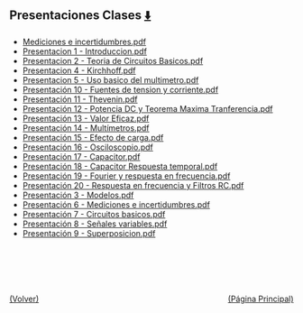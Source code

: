 
<html>
<body>
<h2>Presentaciones Clases <a href="https://downgit.github.io/#/home?url=https://github.com/Apuntes-FIUBA/Apuntes-Electronica/tree/main/86 - Electrónica/8602 - Introduccion Ing Electronica/Presentaciones Clases" style="font-size:20px">  ⬇️ </a></h2>
<ul>
    <li><a href="Mediciones e incertidumbres.pdf">Mediciones e incertidumbres.pdf</a></li>
    <li><a href="Presentacion 1 - Introduccion.pdf">Presentacion 1 - Introduccion.pdf</a></li>
    <li><a href="Presentacion 2 - Teoria de Circuitos Basicos.pdf">Presentacion 2 - Teoria de Circuitos Basicos.pdf</a></li>
    <li><a href="Presentacion 4 - Kirchhoff.pdf">Presentacion 4 - Kirchhoff.pdf</a></li>
    <li><a href="Presentacion 5 - Uso basico del multimetro.pdf">Presentacion 5 - Uso basico del multimetro.pdf</a></li>
    <li><a href="Presentación 10 - Fuentes de tension y corriente.pdf">Presentación 10 - Fuentes de tension y corriente.pdf</a></li>
    <li><a href="Presentación 11 - Thevenin.pdf">Presentación 11 - Thevenin.pdf</a></li>
    <li><a href="Presentación 12 - Potencia DC y Teorema Maxima Tranferencia.pdf">Presentación 12 - Potencia DC y Teorema Maxima Tranferencia.pdf</a></li>
    <li><a href="Presentación 13 - Valor Eficaz.pdf">Presentación 13 - Valor Eficaz.pdf</a></li>
    <li><a href="Presentación 14 - Multímetros.pdf">Presentación 14 - Multímetros.pdf</a></li>
    <li><a href="Presentación 15 -  Efecto de carga.pdf">Presentación 15 -  Efecto de carga.pdf</a></li>
    <li><a href="Presentación 16 - Osciloscopio.pdf">Presentación 16 - Osciloscopio.pdf</a></li>
    <li><a href="Presentación 17 - Capacitor.pdf">Presentación 17 - Capacitor.pdf</a></li>
    <li><a href="Presentación 18 - Capacitor Respuesta temporal.pdf">Presentación 18 - Capacitor Respuesta temporal.pdf</a></li>
    <li><a href="Presentación 19 - Fourier y respuesta en frecuencia.pdf">Presentación 19 - Fourier y respuesta en frecuencia.pdf</a></li>
    <li><a href="Presentación 20 - Respuesta en frecuencia y Filtros RC.pdf">Presentación 20 - Respuesta en frecuencia y Filtros RC.pdf</a></li>
    <li><a href="Presentación 3 - Modelos.pdf">Presentación 3 - Modelos.pdf</a></li>
    <li><a href="Presentación 6 - Mediciones e incertidumbres.pdf">Presentación 6 - Mediciones e incertidumbres.pdf</a></li>
    <li><a href="Presentación 7 - Circuitos basicos.pdf">Presentación 7 - Circuitos basicos.pdf</a></li>
    <li><a href="Presentación 8 - Señales variables.pdf">Presentación 8 - Señales variables.pdf</a></li>
    <li><a href="Presentación 9 - Superposicion.pdf">Presentación 9 - Superposicion.pdf</a></li>
</ul>
</body>
</html>

<br><br><br><br><br><a href="../" style="float: left">(Volver)</a> <a href="https://apuntes-fiuba.github.io/Apuntes-Electronica" style="float: right">(Página Principal)</a>
